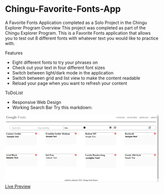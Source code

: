 # Chingu-Favorite-Fonts-App
A Favorite Fonts Application completed as a Solo Project in the Chingu Explorer Program Overview
This project was completed as part of the Chingu Explorer Program. This is a Favorite Fonts application that allows you to test out 8 different fonts with whatever text you would like to practice with.

Features

- Eight different fonts to try your phrases on
- Check out your text in four different font sizes
- Switch between light/dark mode in the application
- Switch between grid and list view to make the content readable
- Reload your page when you want to refresh your content

ToDoList

- Responsive Web Design
- Working Search Bar
Try this markdown:

![alt text](https://github.com/ach0319/Chingu-Favorite-Fonts-App/blob/master/Screenshot%20(3).png)
<a href=https://favorite-fonts-application.herokuapp.com/>Live Preview</a>
